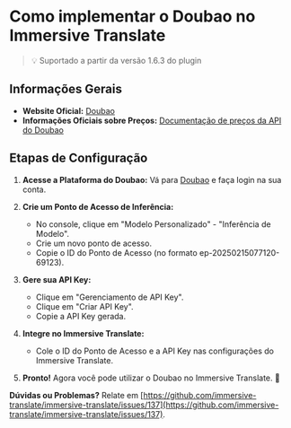 # Como implementar o Doubao no Immersive Translate

> 💡 Suportado a partir da versão 1.6.3 do plugin

## Informações Gerais

- **Website Oficial:** [Doubao](https://www.volcengine.com/product/doubao)
- **Informações Oficiais sobre Preços:** [Documentação de preços da API do Doubao](https://www.volcengine.com/docs/82379/1099320)

## Etapas de Configuração

1. **Acesse a Plataforma do Doubao:** Vá para [Doubao](https://console.volcengine.com/ark) e faça login na sua conta.

2. **Crie um Ponto de Acesso de Inferência:**
   - No console, clique em "Modelo Personalizado" - "Inferência de Modelo".
   - Crie um novo ponto de acesso.
   - Copie o ID do Ponto de Acesso (no formato ep-20250215077120-69123).

3. **Gere sua API Key:**
   - Clique em "Gerenciamento de API Key".
   - Clique em "Criar API Key".
   - Copie a API Key gerada.

4. **Integre no Immersive Translate:**
   - Cole o ID do Ponto de Acesso e a API Key nas configurações do Immersive Translate.

5. **Pronto!** Agora você pode utilizar o Doubao no Immersive Translate. 🎉

**Dúvidas ou Problemas?** Relate em [https://github.com/immersive-translate/immersive-translate/issues/137](https://github.com/immersive-translate/immersive-translate/issues/137).
